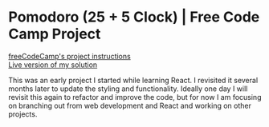# Pomodoro (25 + 5 Clock) | Free Code Camp Project

[freeCodeCamp's project instructions](https://www.freecodecamp.org/learn/front-end-development-libraries/front-end-development-libraries-projects/build-a-25--5-clock)  
[Live version of my solution](https://athenascode.github.io/pomodoro/)

This was an early project I started while learning React. I revisited it several months later to update the styling and functionality. Ideally one day I will revisit this again to refactor and improve the code, but for now I am focusing on branching out from web development and React and working on other projects.
